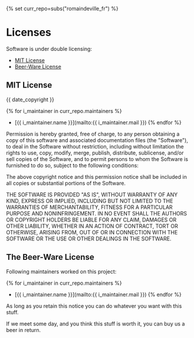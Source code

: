 <!-- markdownlint-disable MD041 -->
{% set curr_repo=subs("romaindeville_fr") %}

<!-- BEGIN MKDOCS TEMPLATE -->
<!--
WARNING, DO NOT UPDATE CONTENT BETWEEN MKDOCS TEMPLATE TAG !
Modified content will be overwritten when updating
-->

# Licenses

<!-- END MKDOCS TEMPLATE -->

Software is under double licensing:

* [MIT License](#mit-license)
* [Beer-Ware License](#the-beer-ware-license)

## MIT License

{{ date_copyright }}

<!-- markdownlint-disable MD032 -->
{% for i_maintainer in curr_repo.maintainers %}
* [{{ i_maintainer.name }}](mailto:{{ i_maintainer.mail }})
{% endfor %}
<!-- markdownlint-enable MD032 -->

Permission is hereby granted, free of charge, to any person obtaining a copy
of this software and associated documentation files (the "Software"), to deal
in the Software without restriction, including without limitation the rights
to use, copy, modify, merge, publish, distribute, sublicense, and/or sell
copies of the Software, and to permit persons to whom the Software is
furnished to do so, subject to the following conditions:

The above copyright notice and this permission notice shall be included in all
copies or substantial portions of the Software.

THE SOFTWARE IS PROVIDED "AS IS", WITHOUT WARRANTY OF ANY KIND, EXPRESS OR
IMPLIED, INCLUDING BUT NOT LIMITED TO THE WARRANTIES OF MERCHANTABILITY,
FITNESS FOR A PARTICULAR PURPOSE AND NONINFRINGEMENT. IN NO EVENT SHALL THE
AUTHORS OR COPYRIGHT HOLDERS BE LIABLE FOR ANY CLAIM, DAMAGES OR OTHER
LIABILITY, WHETHER IN AN ACTION OF CONTRACT, TORT OR OTHERWISE, ARISING FROM,
OUT OF OR IN CONNECTION WITH THE SOFTWARE OR THE USE OR OTHER DEALINGS IN THE
SOFTWARE.

## The Beer-Ware License

Following maintainers worked on this project:

<!-- markdownlint-disable MD032 -->
{% for i_maintainer in curr_repo.maintainers %}
* [{{ i_maintainer.name }}](mailto:{{ i_maintainer.mail }})
{% endfor %}
<!-- markdownlint-enable MD032 -->

As long as you retain this notice you can do whatever you want with this stuff.

If we meet some day, and you think this stuff is worth it, you can buy us a
beer in return.
